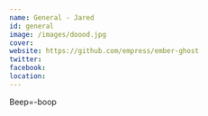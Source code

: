 ```yaml
---
name: General - Jared
id: general
image: /images/doood.jpg
cover:
website: https://github.com/empress/ember-ghost
twitter:
facebook:
location:
---
```

Beep=-boop
